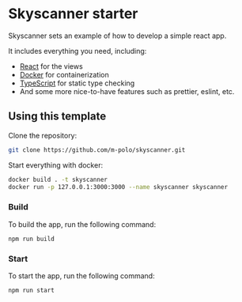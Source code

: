 # Skyscanner starter

Skyscanner sets an example of how to develop a simple react app. 

It includes everything you need, including:

- [React](https://react.dev) for the views
- [Docker](https://www.docker.com/) for containerization
- [TypeScript](https://www.typescriptlang.org/) for static type checking
- And some more nice-to-have features such as prettier, eslint, etc.


## Using this template

Clone the repository:

```sh
git clone https://github.com/m-polo/skyscanner.git
```

Start everything with docker:

```sh
docker build . -t skyscanner
docker run -p 127.0.0.1:3000:3000 --name skyscanner skyscanner
```

### Build

To build the app, run the following command:

```
npm run build
```

### Start

To start the app, run the following command:

```
npm run start
```